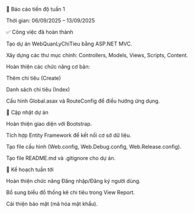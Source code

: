 📌 Báo cáo tiến độ tuần 1

Thời gian: 06/09/2025 – 13/09/2025

✅ Công việc đã hoàn thành

Tạo dự án WebQuanLyChiTieu bằng ASP.NET MVC.

Xây dựng các thư mục chính: Controllers, Models, Views, Scripts, Content.

Hoàn thiện các chức năng cơ bản:

Thêm chi tiêu (Create)

Danh sách chi tiêu (Index)

Cấu hình Global.asax và RouteConfig để điều hướng ứng dụng.

🔄 Cập nhật dự án

Hoàn thiện giao diện với Bootstrap.

Tích hợp Entity Framework để kết nối cơ sở dữ liệu.

Tạo file cấu hình (Web.config, Web.Debug.config, Web.Release.config).

Tạo file README.md và .gitignore cho dự án.

📅 Kế hoạch tuần tới

Hoàn thiện chức năng Đăng nhập/Đăng ký người dùng.

Bổ sung biểu đồ thống kê chi tiêu trong View Report.

Cải thiện bảo mật (mã hóa mật khẩu).
